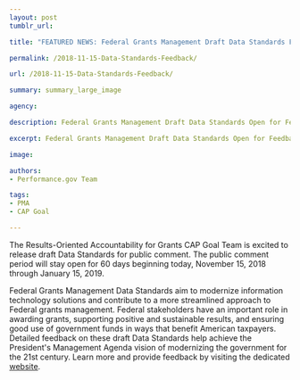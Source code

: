 ```yaml
---
layout: post
tumblr_url:

title: "FEATURED NEWS: Federal Grants Management Draft Data Standards Feedback"

permalink: /2018-11-15-Data-Standards-Feedback/

url: /2018-11-15-Data-Standards-Feedback/

summary: summary_large_image

agency:

description: Federal Grants Management Draft Data Standards Open for Feedback

excerpt: Federal Grants Management Draft Data Standards Open for Feedback

image: 

authors:
- Performance.gov Team

tags:
- PMA
- CAP Goal

---
```


The Results-Oriented Accountability for Grants CAP Goal Team is excited to release draft Data Standards for public comment. The public comment period will stay open for 60 days beginning today, November 15, 2018 through January 15, 2019. 

Federal Grants Management Data Standards aim to modernize information technology solutions and contribute to a more streamlined approach to Federal grants management. Federal stakeholders have an important role in awarding grants, supporting positive and sustainable results, and ensuring good use of government funds in ways that benefit American taxpayers. Detailed feedback on these draft Data Standards help achieve the President's Management Agenda vision of modernizing the government for the 21st century. Learn more and provide feedback by visiting the dedicated [website](https://grantsfeedback.cfo.gov/). 
